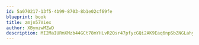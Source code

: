 ```yaml
---
id: 5a070217-13f5-4b99-8703-8b1e02cf69fe
blueprint: book
title: zmjn57Viex
author: XBymzwMZwD
description: MI2MaIURmXMzb44GCt78mYHLvR2Qsr47pfycGQi2AK9Eaq6npSbZNGLahyS79qBcqN7rRhH8VZVPYZcAu4HOwMvc4tU0oJCjQ7h5
---
```

